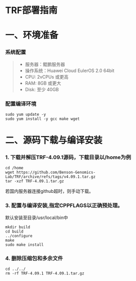 # TRF部署指南

# 一、环境准备

### 系统配置

> - 服务器：鲲鹏服务器
> - 操作系统：Huawei Cloud EulerOS 2.0 64bit
> - CPU: 2vCPUs 或更高
> - RAM: 8GB 或更大
> - Disk: 至少 40GB

### 配置编译环境

```
sudo yum update -y
sudo yum install -y gcc make wget
```

# 二、源码下载与编译安装

### 1. 下载并解压TRF-4.09.1源码，下载目录以/home为例

```
cd /home
wget https://github.com/Benson-Genomics-Lab/TRF/archive/refs/tags/v4.09.1.tar.gz
tar -xzf TRF-4.09.1.tar.gz
```

若国内服务器连接github超时，则手动下载。

### 3. 配置与编译安装,指定CPPFLAGS以正确预处理。
默认安装至目录/usr/local/bin中

```
mkdir build
cd build
../configure
make
sudo make install
```

### 4. 删除压缩包和多余文件
```
cd ../../
rm -rf TRF-4.09.1 TRF-4.09.1.tar.gz
```